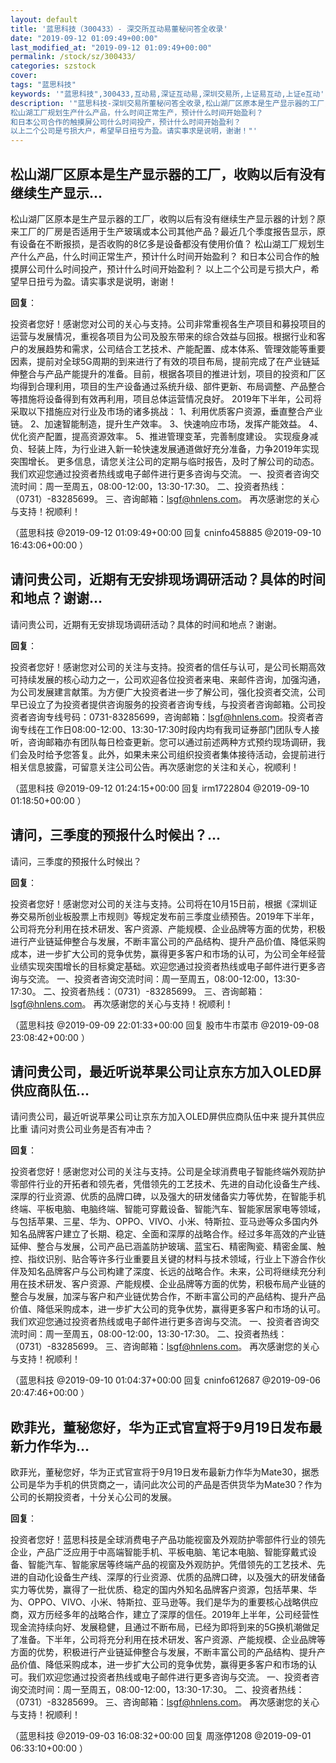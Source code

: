 ```yaml
---
layout: default
title: '蓝思科技（300433）- 深交所互动易董秘问答全收录'
date: "2019-09-12 01:09:49+00:00"
last_modified_at: "2019-09-12 01:09:49+00:00"
permalink: /stock/sz/300433/
categories: szstock
cover: 
tags: "蓝思科技"
keywords: '"蓝思科技",300433,互动易,深证互动易,深圳交易所,上证易互动,上证e互动'
description: '"蓝思科技-深圳交易所董秘问答全收录,松山湖厂区原本是生产显示器的工厂，收购以后有没有继续生产显示器的计划？原来工厂的厂房是否适用于生产玻璃或本公司其他产品？最近几个季度报告显示，原有设备在不断报损，是否收购的8亿多是设备都没有使用价值？
松山湖工厂规划生产什么产品，什么时间正常生产，预计什么时间开始盈利？
和日本公司合作的触摸屏公司什么时间投产，预计什么时间开始盈利？
以上二个公司是亏损大户，希望早日扭亏为盈。请实事求是说明，谢谢！"'
---
```


## 松山湖厂区原本是生产显示器的工厂，收购以后有没有继续生产显示...

松山湖厂区原本是生产显示器的工厂，收购以后有没有继续生产显示器的计划？原来工厂的厂房是否适用于生产玻璃或本公司其他产品？最近几个季度报告显示，原有设备在不断报损，是否收购的8亿多是设备都没有使用价值？
松山湖工厂规划生产什么产品，什么时间正常生产，预计什么时间开始盈利？
和日本公司合作的触摸屏公司什么时间投产，预计什么时间开始盈利？
以上二个公司是亏损大户，希望早日扭亏为盈。请实事求是说明，谢谢！

**回复**：

投资者您好！感谢您对公司的关心与支持。公司非常重视各生产项目和募投项目的运营与发展情况，重视各项目为公司及股东带来的综合效益与回报。根据行业和客户的发展趋势和需求，公司结合工艺技术、产能配置、成本体系、管理效能等重要因素，提前对全球5G周期的到来进行了有效的项目布局，提前完成了在产业链延伸整合与产品产能提升的准备。目前，根据各项目的推进计划，项目的投资和厂区均得到合理利用，项目的生产设备通过系统升级、部件更新、布局调整、产品整合等措施将设备得到有效再利用，项目总体运营情况良好。
2019年下半年，公司将采取以下措施应对行业及市场的诸多挑战：
1、利用优质客户资源，垂直整合产业链。
2、加速智能制造，提升生产效率。
3、快速响应市场，发挥产能效益。
4、优化资产配置，提高资源效率。
5、推进管理变革，完善制度建设。
实现瘦身减负、轻装上阵，为行业进入新一轮快速发展通道做好充分准备，力争2019年实现突围增长。
更多信息，请您关注公司的定期与临时报告，及时了解公司的动态。我们欢迎您通过投资者热线或电子邮件进行更多咨询与交流。
一、投资者咨询交流时间：周一至周五，08:00-12:00，13:30-17:30。
二、投资者热线：（0731）-83285699。
三、咨询邮箱：lsgf@hnlens.com。
再次感谢您的关心与支持！祝顺利！ 

（蓝思科技  @2019-09-12 01:09:49+00:00 回复 cninfo458885  @2019-09-10 16:43:06+00:00 ）

## 请问贵公司，近期有无安排现场调研活动？具体的时间和地点？谢谢...

请问贵公司，近期有无安排现场调研活动？具体的时间和地点？谢谢。

**回复**：

投资者您好！感谢您对公司的关注与支持。投资者的信任与认可，是公司长期高效可持续发展的核心动力之一，公司欢迎各位投资者来电、来邮件咨询，加强沟通，为公司发展建言献策。为方便广大投资者进一步了解公司，强化投资者交流，公司早已设立了为投资者提供咨询服务的投资者咨询专线，与投资者咨询邮箱。公司投资者咨询专线号码：0731-83285699，咨询邮箱：lsgf@hnlens.com。投资者咨询专线在工作日08:00-12:00、13:30-17:30时段内均有我司证券部门团队专人接听，咨询邮箱亦有团队每日检查更新。您可以通过前述两种方式预约现场调研，我们会及时给予您答复。此外，如果未来公司组织投资者集体接待活动，会提前进行相关信息披露，可留意关注公司公告。再次感谢您的关注和关心，祝顺利！ 

（蓝思科技  @2019-09-12 01:24:15+00:00 回复 irm1722804  @2019-09-10 01:18:50+00:00 ）

## 请问，三季度的预报什么时候出？...

请问，三季度的预报什么时候出？

**回复**：

投资者您好！感谢您对公司的关注与支持。公司将在10月15日前，根据《深圳证券交易所创业板股票上市规则》等规定发布前三季度业绩预告。2019年下半年，公司将充分利用在技术研发、客户资源、产能规模、企业品牌等方面的优势，积极进行产业链延伸整合与发展，不断丰富公司的产品结构、提升产品价值、降低采购成本，进一步扩大公司的竞争优势，赢得更多客户和市场的认可，为公司全年经营业绩实现突围增长的目标奠定基础。欢迎您通过投资者热线或电子邮件进行更多咨询与交流。
一、投资者咨询交流时间：周一至周五，08:00-12:00，13:30-17:30。
二、投资者热线：（0731）-83285699。
三、咨询邮箱：lsgf@hnlens.com。
再次感谢您的关心与支持！祝顺利！ 

（蓝思科技  @2019-09-09 22:01:33+00:00 回复 股市牛市菜市  @2019-09-08 23:08:42+00:00 ）

## 请问贵公司，最近听说苹果公司让京东方加入OLED屏供应商队伍...

请问贵公司，最近听说苹果公司让京东方加入OLED屏供应商队伍中来 提升其供应比重 请问对贵公司业务是否有冲击？

**回复**：

投资者您好！感谢您对公司的关注与支持。公司是全球消费电子智能终端外观防护零部件行业的开拓者和领先者，凭借领先的工艺技术、先进的自动化设备生产线、深厚的行业资源、优质的品牌口碑，以及强大的研发储备实力等优势，在智能手机终端、平板电脑、电脑终端、智能可穿戴设备、智能汽车、智能家居家电等领域，与包括苹果、三星、华为、OPPO、VIVO、小米、特斯拉、亚马逊等众多国内外知名品牌客户建立了长期、稳定、全面和深厚的战略合作。经过多年高效的产业链延伸、整合与发展，公司产品已涵盖防护玻璃、蓝宝石、精密陶瓷、精密金属、触控、指纹识别、贴合等许多行业重要且关键的材料与技术领域，行业上下游合作伙伴及知名品牌客户与公司构建了深度、长远的战略合作。未来，公司将继续充分利用在技术研发、客户资源、产能规模、企业品牌等方面的优势，积极布局产业链的整合与发展，加深与客户和产业链优势合作，不断丰富公司的产品结构、提升产品价值、降低采购成本，进一步扩大公司的竞争优势，赢得更多客户和市场的认可。我们欢迎您通过投资者热线或电子邮件进行更多咨询与交流。
一、投资者咨询交流时间：周一至周五，08:00-12:00，13:30-17:30。
二、投资者热线：（0731）-83285699。
三、咨询邮箱：lsgf@hnlens.com。
再次感谢您的关心与支持！祝顺利！ 

（蓝思科技  @2019-09-10 01:04:37+00:00 回复 cninfo612687  @2019-09-06 20:47:46+00:00 ）

## 欧菲光，董秘您好，华为正式官宣将于9月19日发布最新力作华为...

欧菲光，董秘您好，华为正式官宣将于9月19日发布最新力作华为Mate30，据悉公司是华为手机的供货商之一，请问此次公司的产品是否供货华为Mate30？作为公司的长期投资者，十分关心公司的发展。

**回复**：

投资者您好！蓝思科技是全球消费电子产品功能视窗及外观防护零部件行业的领先企业，产品广泛应用于中高端智能手机、平板电脑、笔记本电脑、智能穿戴式设备、智能汽车、智能家居等终端产品的视窗及外观防护。凭借领先的工艺技术、先进的自动化设备生产线、深厚的行业资源、优质的品牌口碑，以及强大的研发储备实力等优势，赢得了一批优质、稳定的国内外知名品牌客户资源，包括苹果、华为、OPPO、VIVO、小米、特斯拉、亚马逊等。我们是华为的重要核心战略供应商，双方历经多年的战略合作，建立了深厚的信任。2019年上半年，公司经营性现金流持续向好、发展稳健，且通过不断布局，已经为即将到来的5G换机潮做足了准备。下半年，公司将充分利用在技术研发、客户资源、产能规模、企业品牌等方面的优势，积极进行产业链延伸整合与发展，不断丰富公司的产品结构、提升产品价值、降低采购成本，进一步扩大公司的竞争优势，赢得更多客户和市场的认可。我们欢迎您通过投资者热线或电子邮件进行更多咨询与交流。 一、投资者咨询交流时间：周一至周五，08:00-12:00，13:30-17:30。 二、投资者热线：（0731）-83285699。 三、咨询邮箱：lsgf@hnlens.com。 再次感谢您的关心与支持！祝顺利！ 

（蓝思科技  @2019-09-03 16:08:32+00:00 回复 周涨停1208  @2019-09-01 06:33:10+00:00 ）

